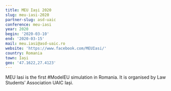```yaml
---
title: MEU Iași 2020
slug: meu-iasi-2020
partner-slug: asd-uaic
conference: meu-iasi
year: 2020
begin: '2020-03-10'
end: '2020-03-15'
mail: meu.iasi@asd-uaic.ro
website: 'https://www.facebook.com/MEUIasi/'
country: Romania
town: Iași
geo: '47.1622,27.4123'
---
```

MEU Iasi is the first #ModelEU simulation in Romania. It is organised by Law Students’ Association UAIC Iași.

